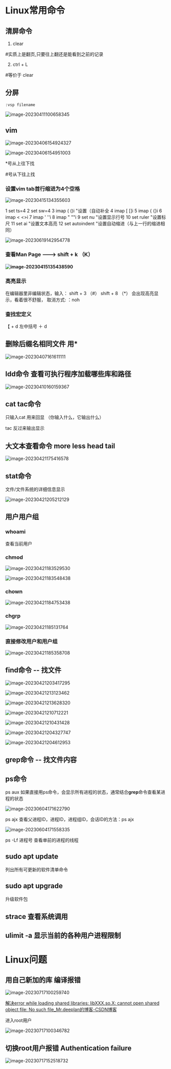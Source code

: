 # Linux常用命令

## 清屏命令

1. clear

\#实质上是翻页,只要往上翻还是能看到之前的记录

2. ctrl + L

\#等价于 clear

## 分屏

```
:vsp filename
```

![image-20230411100658345](Linux常用命令及问题.assets/image-20230411100658345.png)

## vim

![image-20230406154924327](Linux常用命令及问题.assets/image-20230406154924327.png)

![image-20230406154951003](Linux常用命令及问题.assets/image-20230406154951003.png)

 *号从上往下找

#号从下往上找



### 设置vim  tab首行缩进为4个空格

![image-20230415134355603](Linux常用命令及问题.assets/image-20230415134355603.png)

  1 set ts=4
  2 set sw=4
  3 imap ( ()<ESC>i        "设置（自动补全
  4 imap [ []<ESC>i
  5 imap { {}<ESC>i
  6 imap < <><ESC>i
  7 imap ' ''<ESC>i
  8 imap " ""<ESC>i
  9 set nu 						"设置显示行号
 10 set ruler				    "设置标尺
 11 set ai						 "设置文本高亮
 12 set autoindent		"设置自动缩进（与上一行的缩进相同）

![image-20230619142954778](Linux常用命令及问题.assets/image-20230619142954778.png)



### 查看Man Page    --->    shift + k （K）

#### ![image-20230415135438590](Linux常用命令.assets/image-20230415135438590.png) 

### 高亮显示

在编辑器里非编辑状态，输入：
shift + 3 （#）
shift + 8 （*）
会出现高亮显示，看着很不舒服，
取消方式:
：noh



### 查找宏定义

【 + d         左中括号 ＋ d







## 删除后缀名相同文件  用*

![image-20230407161611111](Linux常用命令及问题.assets/image-20230407161611111.png)

## ldd命令 查看可执行程序加载哪些库和路径

![image-20230410160159367](Linux常用命令及问题.assets/image-20230410160159367.png)



## cat tac命令

只输入cat  用来回显   （你输入什么，它输出什么）

tac   反过来输出显示



## 大文本查看命令 more less head tail

![image-20230421175416578](Linux常用命令及问题.assets/image-20230421175416578.png)



## stat命令

文件/文件系统的详细信息显示

![image-20230421205212129](Linux常用命令及问题.assets/image-20230421205212129.png)







## 用户用户组




### whoami

查看当前用户



### chmod

![image-20230421183529530](Linux常用命令及问题.assets/image-20230421183529530.png)

![image-20230421183548438](Linux常用命令及问题.assets/image-20230421183548438.png)



### chown

![image-20230421184753438](Linux常用命令及问题.assets/image-20230421184753438.png)



### chgrp

![image-20230421185131764](Linux常用命令及问题.assets/image-20230421185131764.png)



### 直接修改用户和用户组

![image-20230421185358708](Linux常用命令及问题.assets/image-20230421185358708.png)



## find命令   -- 找文件

![image-20230421203417295](Linux常用命令及问题.assets/image-20230421203417295.png)

![image-20230421213123462](Linux常用命令及问题.assets/image-20230421213123462.png)

![image-20230421213628320](Linux常用命令及问题.assets/image-20230421213628320.png)

![image-20230421210712221](Linux常用命令及问题.assets/image-20230421210712221.png)

![image-20230421210431428](Linux常用命令及问题.assets/image-20230421210431428.png)

![image-20230421204327747](Linux常用命令及问题.assets/image-20230421204327747.png)

![image-20230421204612953](Linux常用命令及问题.assets/image-20230421204612953.png)



## grep命令   -- 找文件内容



## ps命令

ps aux    如果直接用ps命令，会显示所有进程的状态，通常结合**grep**命令查看某进程的状态

![image-20230604171622790](Linux常用命令及问题.assets/image-20230604171622790.png)

ps ajx    查看父进程ID，进程ID，进程组ID，会话ID的方法：ps ajx

![image-20230604171558335](Linux常用命令及问题.assets/image-20230604171558335.png)

ps -Lf 进程号               查看单前的进程的线程



## **sudo apt update**

列出所有可更新的软件清单命令



## **sudo apt upgrade**

升级软件包



## strace  查看系统调用



## ulimit -a 显示当前的各种用户进程限制













# Linux问题



## 用自己新加的库 编译报错

![image-20230717100259740](Linux常用命令及问题.assets/image-20230717100259740.png)

[解决error while loading shared libraries: libXXX.so.X: cannot open shared object file: No such file_Mr.deeplan的博客-CSDN博客](https://blog.csdn.net/deeplan_1994/article/details/83927832?utm_medium=distribute.pc_relevant_right.none-task-blog-BlogCommendFromMachineLearnPai2-1.nonecase&depth_1-utm_source=distribute.pc_relevant_right.none-task-blog-BlogCommendFromMachineLearnPai2-1.nonecase)

进入root用户 

![image-20230717100346782](Linux常用命令及问题.assets/image-20230717100346782.png)



## 切换root用户报错 Authentication failure

![image-20230717152518732](Linux常用命令及问题.assets/image-20230717152518732.png)